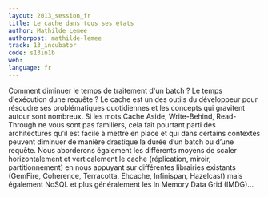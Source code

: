 ```yaml
---
layout: 2013_session_fr
title: Le cache dans tous ses états
author: Mathilde Lemee
authorpost: mathilde-lemee
track: 13_incubator
code: s13in1b
web: 
language: fr
---
```


Comment diminuer le temps de traitement d'un batch ? Le temps d'exécution dune requête ? Le cache est un des outils du développeur pour résoudre ses problématiques quotidiennes et les concepts qui gravitent autour sont nombreux. Si les mots Cache Aside, Write-Behind, Read-Through ne vous sont pas familiers, cela fait pourtant parti des architectures qu’il est facile à mettre en place et qui dans certains contextes peuvent diminuer de manière drastique la durée d’un batch ou d’une requête.
Nous aborderons également les différents moyens de scaler horizontalement et verticalement le cache (réplication, miroir, partitionnement) en nous appuyant sur différentes librairies existants (GemFire, Coherence, Terracotta, Ehcache, Infinispan, Hazelcast) mais également NoSQL et plus généralement les In Memory Data Grid (IMDG)...